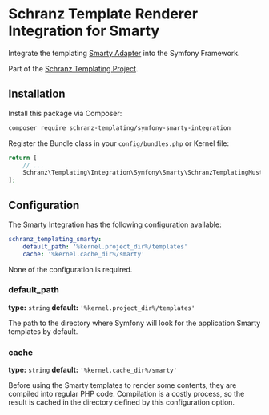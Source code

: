 # Schranz Template Renderer Integration for Smarty

Integrate the templating [Smarty Adapter](https://github.com/schranz-templating/smarty-adapter) 
into the Symfony Framework.

Part of the [Schranz Templating Project](https://github.com/schranz-templating/templating).

## Installation

Install this package via Composer:

```bash
composer require schranz-templating/symfony-smarty-integration
```

Register the Bundle class in your `config/bundles.php` or Kernel file:

```php
return [
    // ...
    Schranz\Templating\Integration\Symfony\Smarty\SchranzTemplatingMustacheBundle::class => ['all' => true],
];
```

## Configuration

The Smarty Integration has the following configuration available:

```yaml
schranz_templating_smarty:
    default_path: '%kernel.project_dir%/templates'
    cache: '%kernel.cache_dir%/smarty'
```

None of the configuration is required.

### default_path

**type:** `string` **default:** `'%kernel.project_dir%/templates'`

The path to the directory where Symfony will look for the application Smarty templates by default.

### cache

**type:** `string` **default:** `'%kernel.cache_dir%/smarty'`

Before using the Smarty templates to render some contents, they are compiled into regular PHP code. Compilation is a costly process, so the result is cached in the directory defined by this configuration option.
